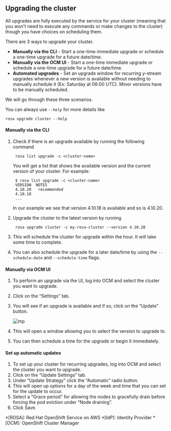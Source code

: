 ## Upgrading the cluster

All upgrades are fully executed by the service for your cluster (meaning that you won't need to execute any commands or make changes to the cluster) though you have choices on scheduling them.

There are 3 ways to upgrade your cluster.

- **Manually via the CLI** - Start a one-time immediate upgrade or schedule a one-time upgrade for a future date/time.
- **Manually via the OCM UI** - Start a one-time immediate upgrade or schedule a one-time upgrade for a future date/time.
- **Automated upgrades** - Set an upgrade window for recurring y-stream upgrades whenever a new version is available without needing to manually schedule it (Ex: Saturday at 06:00 UTC). Minor versions have to be manually scheduled.

We will go through these three scenarios.

You can always use `--help` for more details like

	rosa upgrade cluster --help

#### Manually via the CLI
1. Check if there is an upgrade available by running the following command

		rosa list upgrade -c <cluster-name>

	You will get a list that shows the available version and the current version of your cluster.  For example:

    	$ rosa list upgrade -c <cluster-name>
    	VERSION  NOTES
    	4.10.20   recommended
    	4.10.18
    	...

    In our example we see that version 4.10.18 is available and so is 4.10.20.

1. Upgrade the cluster to the latest version by running

 		rosa upgrade cluster -c my-rosa-cluster --version 4.10.20

1. This will schedule the cluster for upgrade within the hour. It will take some time to complete.
1. You can also schedule the upgrade for a later date/time by using the `--schedule-date` and `--schedule-time` flags.

#### Manually via OCM UI
1. To perform an upgrade via the UI, log into OCM and select the cluster you want to upgrade.
1. Click on the “Settings” tab.
1. You will see if an upgrade is available and if so, click on the “Update” button.

	![mp](images/9-upgrade.png)

1. This will open a window allowing you to select the version to upgrade to.
1. You can then schedule a time for the upgrade or begin it immediately.

#### Set up automatic updates
1. To set up your cluster for recurring upgrades, log into OCM and select the cluster you want to upgrade.
1. Click on the “Update Settings” tab.
1. Under “Update Strategy” click the “Automatic” radio button.
1. This will open up options for a day of the week and time that you can set for the update to occur.
1. Select a “Grace period” for allowing the nodes to gracefully drain before forcing the pod eviction under “Node draining”.
1. Click Save.

*[ROSA]: Red Hat OpenShift Service on AWS
*[IdP]: Identity Provider
*[OCM]: OpenShift Cluster Manager
